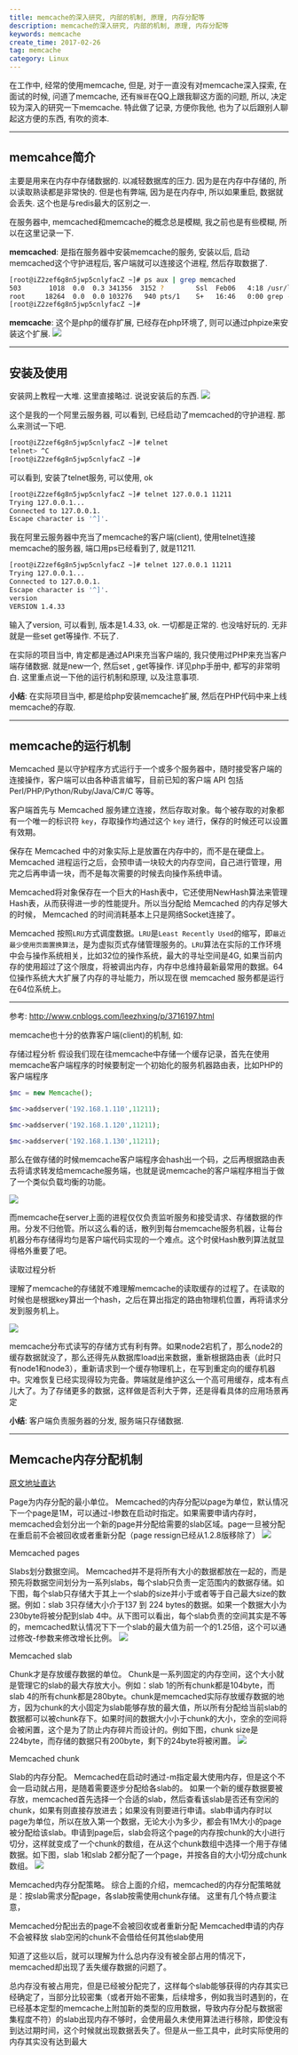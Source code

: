 ```yaml
---
title: memcache的深入研究, 内部的机制, 原理, 内存分配等
description: memcache的深入研究, 内部的机制, 原理, 内存分配等
keywords: memcache
create_time: 2017-02-26
tag: memcache
category: Linux
---
```


在工作中, 经常的使用memcache, 但是, 对于一直没有对memcache深入探索, 在面试的时候, 问道了memcache, 还有`猴哥`在QQ上跟我聊这方面的问题, 所以, 决定较为深入的研究一下memcache. 特此做了记录, 方便你我他, 也为了以后跟别人聊起这方便的东西, 有吹的资本. 

---

## memcahce简介
主要是用来在内存中存储数据的. 以减轻数据库的压力. 
因为是在内存中存储的, 所以读取熟读都是非常快的. 但是也有弊端, 因为是在内存中, 所以如果重启, 数据就会丢失. 这个也是与redis最大的区别之一. 

在服务器中, memcached和memcache的概念总是模糊, 我之前也是有些模糊, 所以在这里记录一下. 

**memcached**: 是指在服务器中安装memcache的服务, 安装以后, 启动memcached这个守护进程后, 客户端就可以连接这个进程, 然后存取数据了. 

```bash
[root@iZ2zef6g8n5jwp5cnlyfacZ ~]# ps aux | grep memcached
503       1018  0.0  0.3 341356  3152 ?        Ssl  Feb06   4:18 /usr/local/memcached/bin/memcached -d -p 11211 -u memcached -m 124 -c 1024 -P /var/run/memcached/memcached.pid -l 127.0.0.1
root     18264  0.0  0.0 103276   940 pts/1    S+   16:46   0:00 grep --color memcached
[root@iZ2zef6g8n5jwp5cnlyfacZ ~]#
```


**memcache**: 这个是php的缓存扩展, 已经存在php环境了, 则可以通过phpize来安装这个扩展. 
![](/images/14880993740460.jpg)

---


## 安装及使用
安装网上教程一大堆. 这里直接略过. 说说安装后的东西. 
![](/images/14881036540877.jpg)

这个是我的一个阿里云服务器, 可以看到, 已经启动了memcached的守护进程. 那么来测试一下吧. 

```bash
[root@iZ2zef6g8n5jwp5cnlyfacZ ~]# telnet
telnet> ^C
[root@iZ2zef6g8n5jwp5cnlyfacZ ~]#
```

可以看到, 安装了telnet服务, 可以使用, ok

```bash
[root@iZ2zef6g8n5jwp5cnlyfacZ ~]# telnet 127.0.0.1 11211
Trying 127.0.0.1...
Connected to 127.0.0.1.
Escape character is '^]'.

```

我在阿里云服务器中充当了memcache的客户端(client), 使用telnet连接memcache的服务器, 端口用ps已经看到了, 就是11211. 

```bash
[root@iZ2zef6g8n5jwp5cnlyfacZ ~]# telnet 127.0.0.1 11211
Trying 127.0.0.1...
Connected to 127.0.0.1.
Escape character is '^]'.
version
VERSION 1.4.33
```

输入了version, 可以看到, 版本是1.4.33, ok. 一切都是正常的. 也没啥好玩的. 无非就是一些set get等操作. 不玩了. 

在实际的项目当中, 肯定都是通过API来充当客户端的, 我只使用过PHP来充当客户端存储数据. 就是new一个, 然后set , get等操作. 详见php手册中, 都写的非常明白. 这里重点说一下他的运行机制和原理, 以及注意事项. 

**小结**: 在实际项目当中, 都是给php安装memcache扩展, 然后在PHP代码中来上线memcache的存取. 

---



## memcache的运行机制

Memcached 是以守护程序方式运行于一个或多个服务器中，随时接受客户端的连接操作，客户端可以由各种语言编写，目前已知的客户端 API 包括 Perl/PHP/Python/Ruby/Java/C#/C 等等。

客户端首先与 Memcached 服务建立连接，然后存取对象。每个被存取的对象都有一个唯一的标识符 `key`，存取操作均通过这个 `key` 进行，保存的时候还可以设置有效期。

保存在 Memcached 中的对象实际上是放置在内存中的，而不是在硬盘上。Memcached 进程运行之后，会预申请一块较大的内存空间，自己进行管理，用完之后再申请一块，而不是每次需要的时候去向操作系统申请。

Memcached将对象保存在一个巨大的Hash表中，它还使用NewHash算法来管理Hash表，从而获得进一步的性能提升。所以当分配给 Memcached 的内存足够大的时候， Memcached 的时间消耗基本上只是网络Socket连接了。
 
Memcached 按照`LRU`方式调度数据。`LRU`是`Least Recently Used`的缩写，即`最近最少使用页面置换算法`，是为虚拟页式存储管理服务的。`LRU`算法在实际的工作环境中会与操作系统相关，比如32位的操作系统，最大的寻址空间是4G, 如果当前内存的使用超过了这个限度，将被调出内存，内存中总维持最新最常用的数据。64位操作系统大大扩展了内存的寻址能力，所以现在很 memcached 服务都是运行在64位系统上。

---
参考: http://www.cnblogs.com/leezhxing/p/3716197.html

memcache也十分的依靠客户端(client)的机制, 如: 

存储过程分析
假设我们现在往memcache中存储一个缓存记录，首先在使用memcache客户端程序的时候要制定一个初始化的服务机器路由表，比如PHP的客户端程序

```php
$mc = new Memcache();

$mc->addserver('192.168.1.110',11211);

$mc->addserver('192.168.1.120',11211);

$mc->addserver('192.168.1.130',11211);
```


那么在做存储的时候memcache客户端程序会hash出一个码，之后再根据路由表去将请求转发给memcache服务端，也就是说memcache的客户端程序相当于做了一个类似负载均衡的功能。

![](/images/14881029617574.jpg)


 

而memcache在server上面的进程仅仅负责监听服务和接受请求、存储数据的作用。分发不归他管。所以这么看的话，散列到每台memcache服务机器，让每台机器分布存储得均匀是客户端代码实现的一个难点。这个时侯Hash散列算法就显得格外重要了吧。

读取过程分析

理解了memcache的存储就不难理解memcache的读取缓存的过程了。在读取的时候也是根据key算出一个hash，之后在算出指定的路由物理机位置，再将请求分发到服务机上。

![](/images/14881029774214.jpg)


memcache分布式读写的存储方式有利有弊。如果node2宕机了，那么node2的缓存数据就没了，那么还得先从数据库load出来数据，重新根据路由表（此时只有node1和node3），重新请求到一个缓存物理机上，在写到重定向的缓存机器中。灾难恢复已经实现得较为完备。弊端就是维护这么一个高可用缓存，成本有点儿大了。为了存储更多的数据，这样做是否利大于弊，还是得看具体的应用场景再定


**小结**: 客户端负责服务器的分发, 服务端只存储数据. 

---

## Memcache内存分配机制

[原文地址直达](http://tank.blogs.tkiicpp.com/2010/12/14/memcache%E5%86%85%E5%AD%98%E5%88%86%E9%85%8D%E7%AD%96%E7%95%A5/)

Page为内存分配的最小单位。
Memcached的内存分配以page为单位，默认情况下一个page是1M，可以通过-I参数在启动时指定。如果需要申请内存时，memcached会划分出一个新的page并分配给需要的slab区域。page一旦被分配在重启前不会被回收或者重新分配（page ressign已经从1.2.8版移除了） 
![](/images/14881129775556.jpg)


Memcached pages

Slabs划分数据空间。
Memcached并不是将所有大小的数据都放在一起的，而是预先将数据空间划分为一系列slabs，每个slab只负责一定范围内的数据存储。如下图，每个slab只存储大于其上一个slab的size并小于或者等于自己最大size的数据。例如：slab 3只存储大小介于137 到 224 bytes的数据。如果一个数据大小为230byte将被分配到slab 4中。从下图可以看出，每个slab负责的空间其实是不等的，memcached默认情况下下一个slab的最大值为前一个的1.25倍，这个可以通过修改-f参数来修改增长比例。 
![](/images/14881130026662.jpg)

Memcached slab

Chunk才是存放缓存数据的单位。
Chunk是一系列固定的内存空间，这个大小就是管理它的slab的最大存放大小。例如：slab 1的所有chunk都是104byte，而slab 4的所有chunk都是280byte。chunk是memcached实际存放缓存数据的地方，因为chunk的大小固定为slab能够存放的最大值，所以所有分配给当前slab的数据都可以被chunk存下。如果时间的数据大小小于chunk的大小，空余的空间将会被闲置，这个是为了防止内存碎片而设计的。例如下图，chunk size是224byte，而存储的数据只有200byte，剩下的24byte将被闲置。 
![](/images/14881130226341.jpg)

Memcached chunk

Slab的内存分配。
Memcached在启动时通过-m指定最大使用内存，但是这个不会一启动就占用，是随着需要逐步分配给各slab的。
         如果一个新的缓存数据要被存放，memcached首先选择一个合适的slab，然后查看该slab是否还有空闲的chunk，如果有则直接存放进去；如果没有则要进行申请。slab申请内存时以page为单位，所以在放入第一个数据，无论大小为多少，都会有1M大小的page被分配给该slab。申请到page后，slab会将这个page的内存按chunk的大小进行切分，这样就变成了一个chunk的数组，在从这个chunk数组中选择一个用于存储数据。如下图，slab 1和slab 2都分配了一个page，并按各自的大小切分成chunk数组。 
         ![](/images/14881130394928.jpg)



Memcached内存分配策略。
综合上面的介绍，memcached的内存分配策略就是：按slab需求分配page，各slab按需使用chunk存储。
这里有几个特点要注意，

Memcached分配出去的page不会被回收或者重新分配
Memcached申请的内存不会被释放
slab空闲的chunk不会借给任何其他slab使用

知道了这些以后，就可以理解为什么总内存没有被全部占用的情况下，memcached却出现了丢失缓存数据的问题了。

总内存没有被占用完，但是已经被分配完了，这样每个slab能够获得的内存其实已经确定了，当部分比较密集（或者开始不密集，后续增多，例如我当时遇到的，在已经基本定型的memcache上附加新的类型的应用数据，导致内存分配与数据密集程度不符）的slab出现内存不够时，会使用最久未使用算法进行移除，即使没有到达过期时间，这个时候就出现数据丢失了。但是从一些工具中，此时实际使用的内存其实没有达到最大







